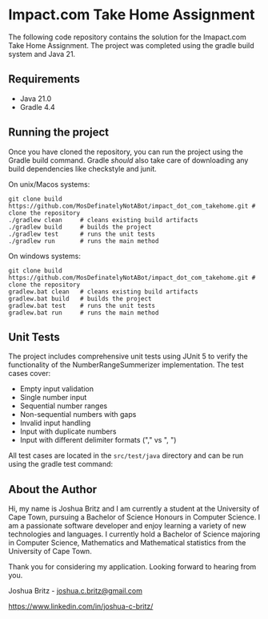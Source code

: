 # Impact.com Take Home Assignment

The following code repository contains the solution for the Imapact.com Take Home Assignment. 
The project was completed using the gradle build system and Java 21.

## Requirements

- Java 21.0
- Gradle 4.4

## Running the project

Once you have cloned the repository, you can run the project using the Gradle build command. 
Gradle _should_ also take care of downloading any build dependencies like checkstyle and junit.

On unix/Macos systems:


```
git clone build https://github.com/MosDefinatelyNotABot/impact_dot_com_takehome.git # clone the repository 
./gradlew clean     # cleans existing build artifacts
./gradlew build     # builds the project
./gradlew test      # runs the unit tests
./gradlew run       # runs the main method
```

On windows systems:

```
git clone build https://github.com/MosDefinatelyNotABot/impact_dot_com_takehome.git # clone the repository
gradlew.bat clean   # cleans existing build artifacts
gradlew.bat build   # builds the project
gradlew.bat test    # runs the unit tests
gradlew.bat run     # runs the main method
```

## Unit Tests

The project includes comprehensive unit tests using JUnit 5 to verify the functionality of the NumberRangeSummerizer
implementation. The test cases cover:

- Empty input validation
- Single number input
- Sequential number ranges
- Non-sequential numbers with gaps
- Invalid input handling
- Input with duplicate numbers
- Input with different delimiter formats ("," vs ", ")

All test cases are located in the `src/test/java` directory and can be run using the gradle test command:

## About the Author

Hi, my name is Joshua Britz and I am currently a student at the University of Cape Town, pursuing a 
Bachelor of Science Honours in Computer Science. I am a passionate software developer and enjoy 
learning a variety of new technologies and languages. I currently hold a Bachelor of Science majoring in Computer 
Science, Mathematics and Mathematical statistics from the University of Cape Town.

Thank you for considering my application. Looking forward to hearing from you.

Joshua Britz - joshua.c.britz@gmail.com

https://www.linkedin.com/in/joshua-c-britz/

